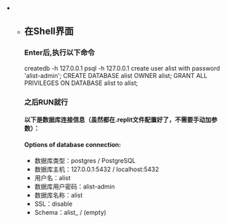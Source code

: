 - - ## 在Shell界面

    ### Enter后,执行以下命令

    createdb -h 127.0.0.1
    psql -h 127.0.0.1
    create user alist with password 'alist-admin';
    CREATE DATABASE alist OWNER alist;
    GRANT ALL PRIVILEGES ON DATABASE alist to alist;

    ### 之后RUN就行

    #### 以下是数据库连接信息（虽然都在.replit文件配置好了，不需要手动加参数）：
    #### Options of database connection:

    - 数据库类型：postgres / PostgreSQL
    - 数据库主机：127.0.0.1:5432 / localhost:5432
    - 用户名：alist
    - 数据库用户密码：alist-admin
    - 数据库名称：alist
    - SSL：disable
    - Schema：alist_ / (empty)
